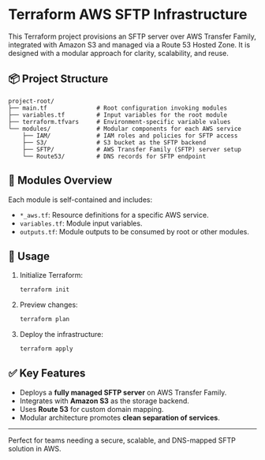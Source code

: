 # Terraform AWS SFTP Infrastructure

This Terraform project provisions an SFTP server over AWS Transfer Family, integrated with Amazon S3 and managed via a Route 53 Hosted Zone. It is designed with a modular approach for clarity, scalability, and reuse.

## 📦 Project Structure

```
project-root/
├── main.tf              # Root configuration invoking modules
├── variables.tf         # Input variables for the root module
├── terraform.tfvars     # Environment-specific variable values
└── modules/             # Modular components for each AWS service
    ├── IAM/             # IAM roles and policies for SFTP access
    ├── S3/              # S3 bucket as the SFTP backend
    ├── SFTP/            # AWS Transfer Family (SFTP) server setup
    └── Route53/         # DNS records for SFTP endpoint
```

## 🧩 Modules Overview

Each module is self-contained and includes:
- `*_aws.tf`: Resource definitions for a specific AWS service.
- `variables.tf`: Module input variables.
- `outputs.tf`: Module outputs to be consumed by root or other modules.

## 🚀 Usage

1. Initialize Terraform:
   ```bash
   terraform init
   ```

2. Preview changes:
   ```bash
   terraform plan
   ```

3. Deploy the infrastructure:
   ```bash
   terraform apply
   ```

## ✅ Key Features

- Deploys a **fully managed SFTP server** on AWS Transfer Family.
- Integrates with **Amazon S3** as the storage backend.
- Uses **Route 53** for custom domain mapping.
- Modular architecture promotes **clean separation of services**.

---

Perfect for teams needing a secure, scalable, and DNS-mapped SFTP solution in AWS.
